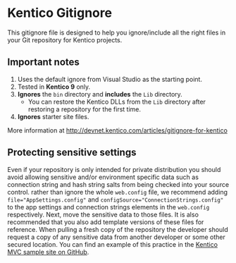 # Kentico Gitignore

This gitignore file is designed to help you ignore/include all the right files in your Git repository for Kentico projects. 

## Important notes
1. Uses the default ignore from Visual Studio as the starting point.
1. Tested in **Kentico 9** only. 
1. **Ignores** the `bin` directory and **includes** the `Lib` directory.
    * You can restore the Kentico DLLs from the `Lib` directory after restoring a repository for the first time.
1. **Ignores** starter site files.

More information at http://devnet.kentico.com/articles/gitignore-for-kentico

## Protecting sensitive settings
Even if your repository is only intended for private distribution you should avoid allowing sensitive and/or environment specific data such as connection string and hash string salts from being checked into your source control. rather than ignore the whole `web.config` file, we recommend adding `file="AppSettings.config"` and `configSource="ConnectionStrings.config"` to the app settings and connection strings elements in the `web.config` respectively. Next, move the sensitive data to those files. It is also recommended that you also add template versions of these files for reference. When pulling a fresh copy of the repository the developer should request a copy of any sensitive data from another developer or some other secured location. You can find an example of this practice in the [Kentico MVC sample site on GitHub](https://github.com/Kentico/Mvc/tree/master/src/DancingGoat).

